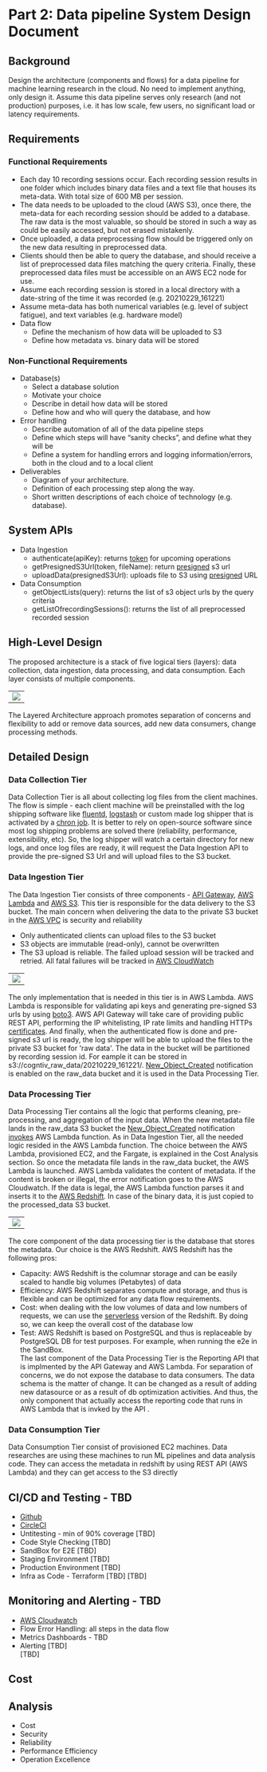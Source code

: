 # Part 2: Data pipeline System Design Document

## Background
Design the architecture (components and flows) for a data pipeline for machine learning research in the cloud. No need to implement anything, only design it. Assume this data pipeline serves only research (and not production) purposes, i.e. it has low scale, few users, no significant load or latency requirements.

## Requirements

### Functional Requirements
- Each day 10 recording sessions occur. Each recording session results in one folder which includes binary data files and a text file that houses its meta-data. With total size of 600 MB per session.
- The data needs to be uploaded to the cloud (AWS S3), once there, the meta-data for each recording session should
be added to a database. The raw data is the most valuable, so should be stored in such a way as could be easily
accessed, but not erased mistakenly.
- Once uploaded, a data preprocessing flow should be triggered only on the new data resulting in preprocessed data.
- Clients should then be able to query the database, and should receive a list of preprocessed data files matching the query criteria. Finally, these preprocessed data files must be accessible on an AWS EC2 node for use.
- Assume each recording session is stored in a local directory with a date-string of the time it was recorded (e.g.
20210229_161221)
- Assume meta-data has both numerical variables (e.g. level of subject fatigue), and text variables (e.g. hardware
model)
- Data flow
    - Define the mechanism of how data will be uploaded to S3
    - Define how metadata vs. binary data will be stored

### Non-Functional Requirements
- Database(s)
    - Select a database solution
    - Motivate your choice
    - Describe in detail how data will be stored
    - Define how and who will query the database, and how
- Error handling
    - Describe automation of all of the data pipeline steps
    - Define which steps will have “sanity checks”, and define what they will be
    - Define a system for handling errors and logging information/errors, both in the cloud and to a local client
- Deliverables
    - Diagram of your architecture.
    - Definition of each processing step along the way.
    - Short written descriptions of each choice of technology (e.g. database).

## System APIs
- Data Ingestion
  - authenticate(apiKey): returns [token](https://docs.aws.amazon.com/apigateway/latest/developerguide/http-api-jwt-authorizer.html) for upcoming operations  
  - getPresignedS3Url(token, fileName): return [presigned](https://docs.aws.amazon.com/AmazonS3/latest/userguide/using-presigned-url.html) s3 url 
  - uploadData(presignedS3Url): uploads file to S3 using [presigned](https://docs.aws.amazon.com/AmazonS3/latest/userguide/PresignedUrlUploadObject.html) URL
- Data Consumption
  - getObjectLists(query): returns the list of s3 object urls by the query criteria
  - getListOfrecordingSessions(): returns the list of all preprocessed recorded session

## High-Level Design
The proposed architecture is a stack of five logical tiers (layers): data collection, data ingestion, data processing, and data consumption. Each layer consists of multiple components.   

<table width="256px">
  <tr>
    <td><img src="./images/architecture.png" /></td>
  </tr>
</table>

The Layered Architecture approach promotes separation of concerns and flexibility to add or remove data sources, add new data consumers, change processing methods.


## Detailed Design 

### Data Collection Tier
Data Collection Tier is all about collecting log files from the client machines. The flow is simple - each client machine will be preinstalled with the log shipping software like [fluentd](https://www.fluentd.org/), [logstash](https://www.elastic.co/logstash/) or custom made log shipper that is activated by a [chron job](https://en.wikipedia.org/wiki/Cron). It is better to rely on open-source software since most log shipping problems are solved there (reliability, performance, extensibility, etc). So, the log shipper will watch a certain directory for new logs, and once log files are ready, it will request the Data Ingestion API to provide the pre-signed S3 Url and will upload files to the S3 bucket.

### Data Ingestion Tier
The Data Ingestion Tier consists of three components - [API Gateway](https://docs.aws.amazon.com/apigateway/latest/developerguide/welcome.html), [AWS Lambda](https://aws.amazon.com/lambda/) and [AWS S3](https://aws.amazon.com/s3/). This tier is responsible for the data delivery to the S3 bucket. The main concern when delivering the data to the private S3 bucket in the [AWS VPC](https://aws.amazon.com/vpc/) is security and reliability
- Only authenticated clients can upload files to the S3 bucket
- S3 objects are immutable (read-only), cannot be overwritten
- The S3 upload is reliable. The failed upload session will be tracked and retried. All fatal failures will be tracked in [AWS CloudWatch](https://aws.amazon.com/cloudwatch/)

<table width="256px">
  <tr>
    <td><img src="./images/data-ingest.png" /></td>
  </tr>
</table>

The only implementation that is needed in this tier is in AWS Lambda. AWS Lambda is responsible for validating api keys and generating pre-signed S3 urls by using [boto3](https://boto3.amazonaws.com/v1/documentation/api/latest/guide/s3-presigned-urls.html). AWS API Gateway will take care of providing public REST API, performing the IP whitelisting, IP rate limits and handling HTTPs [certificates](https://docs.aws.amazon.com/apigateway/latest/developerguide/getting-started-client-side-ssl-authentication.html). And finally, when the authenticated flow is done and pre-signed s3 url is ready, the log shipper will be able to upload the files to the private S3 bucket for 'raw data'. The data in the bucket will be partitioned by recording session id. For eample it can be stored in s3://cogntiv_raw_data/20210229_161221/. [New_Object_Created](https://docs.aws.amazon.com/AmazonS3/latest/userguide/NotificationHowTo.html) notification is enabled on the raw_data bucket and it is used in the Data Processing Tier.


### Data Processing Tier
Data Processing Tier contains all the logic that performs cleaning, pre-processing, and aggregation of the input data. When the new metadata file lands in the raw_data S3 bucket the [New_Object_Created](https://docs.aws.amazon.com/AmazonS3/latest/userguide/NotificationHowTo.html) notification [invokes](https://docs.aws.amazon.com/AmazonS3/latest/userguide/how-to-enable-disable-notification-intro.html) AWS Lambda function. As in Data Ingestion Tier, all the needed logic resided in the AWS Lambda function. The choice between the AWS Lambda, provisioned EC2, and the Fargate, is explained in the Cost Analysis section. So once the metadata file lands in the raw_data bucket, the AWS Lambda is launched. AWS Lambda validates the content of metadata. If the content is broken or illegal, the error notification goes to the AWS Cloudwatch. If the data is legal, the AWS Lambda function parses it and inserts it to the [AWS Redshift](https://aws.amazon.com/redshift/). In case of the binary data, it is just copied to the processed_data S3 bucket.
<table width="256px">
  <tr>
    <td><img src="./images/data-process.png" /></td>
  </tr>
</table>

The core component of the data processing tier is the database that stores the metadata. Our choice is the AWS Redshift. AWS Redshift has the following pros:
- Capacity: AWS Redshift is the columnar storage and can be easily scaled to handle big volumes (Petabytes) of data
- Efficiency: AWS Redshift separates compute and storage, and thus is flexible and can be optimized for any data flow requirements.   
- Cost: when dealing with the low volumes of data and low numbers of requests, we can use the [serverless](https://aws.amazon.com/blogs/aws/introducing-amazon-redshift-serverless-run-analytics-at-any-scale-without-having-to-manage-infrastructure/) version of the Redshift. By doing so, we can keep the overall cost of the database low
- Test: AWS Redshift is based on PostgreSQL and thus is replaceable by PostgreSQL DB for test purposes. For example, when running the e2e in the SandBox.  
The last component of the Data Processing Tier is the Reporting API that is implmented by the API Gateway and AWS Lambda. For separation of concerns, we do not expose the database to data consumers. The data schema is the matter of change. It can be changed as a result of adding new datasource or as a result of db optimization activities. And thus, the only component that actually access the reporting code that runs in AWS Lambda that is invked by the API .  

### Data Consumption Tier
Data Consumption Tier consist of provisioned EC2 machines. Data researches are using these machines to run ML pipelines and data analysis code. They can access the metadata in redshift by using REST API (AWS Lambda) and they can get access to the S3 directly    



## CI/CD and Testing - TBD
- [Github](https://github.com)
- [CircleCI](https://github.com/marketplace/circleci)
- Untitesting - min of 90% coverage [TBD]
- Code Style Checking [TBD]
- SandBox for E2E [TBD]
- Staging Environment [TBD]
- Production Environment [TBD]
- Infra as Code - Terraform [TBD]
[TBD]

## Monitoring and Alerting - TBD
- [AWS Cloudwatch](https://aws.amazon.com/cloudwatch/)
- Flow Error Handling: all steps in the data flow 
- Metrics Dashboards - TBD
- Alerting [TBD]  
[TBD]


## Cost

## Analysis
- Cost
- Security
- Reliability
- Performance Efficiency
- Operation Excellence